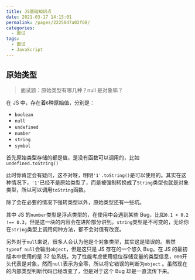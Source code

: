 ```yaml
---
title: JS基础知识点
date: 2021-03-17 14:15:01
permalink: /pages/22250d7a02f68/
categories:
  - 面试
tags:
  - 面试
  - JavaScript
---
```


## 原始类型

> 面试题：原始类型有哪几种？null 是对象嘛？

在 JS 中，存在着`6`种原始值，分别是：

- `boolean`
- `null`
- `undefined`
- `number`
- `string`
- `symbol`

首先原始类型存储的都是值，是没有函数可以调用的，比如`undefined.toString()`

此时你肯定会有疑问，这不对呀，明明`'1'.toString()`是可以使用的。其实在这种情况下，`'1'`已经不是原始类型了，而是被强制转换成了`String`类型也就是对象类型，所以可以调用`toString`函数。

除了会在必要的情况下强转类型以外，原始类型还有一些坑。

其中 JS 的`number`类型是浮点类型的，在使用中会遇到某些 Bug，比如`0.1 + 0.2 !== 0.3`，但是这一块的内容会在进阶部分讲到。`string`类型是不可变的，无论你在`string`类型上调用何种方法，都不会对值有改变。

另外对于`null`来说，很多人会认为他是个对象类型，其实这是错误的。虽然`typeof null`会输出`object`，但是这只是 JS 存在的一个悠久 Bug。在 JS 的最初版本中使用的是 32 位系统，为了性能考虑使用低位存储变量的类型信息，`000`开头代表是对象，然而`null`表示为全零，所以将它错误的判断为`object` 。虽然现在的内部类型判断代码已经改变了，但是对于这个 Bug 却是一直流传下来。